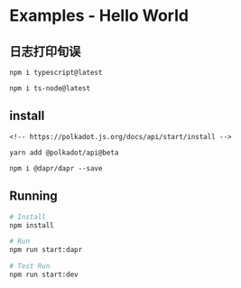 # Examples - Hello World

## 日志打印旬误 
```
npm i typescript@latest

npm i ts-node@latest
```
## install
```
<!-- https://polkadot.js.org/docs/api/start/install -->

yarn add @polkadot/api@beta

npm i @dapr/dapr --save

```
## Running

```bash
# Install
npm install

# Run
npm run start:dapr

# Test Run
npm run start:dev
```